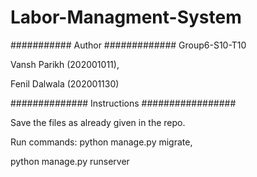 # Labor-Managment-System

########### Author ############# Group6-S10-T10

Vansh Parikh (202001011),

Fenil Dalwala (202001130)

############## Instructions #################

Save the files as already given in the repo.

Run commands: python manage.py migrate,

python manage.py runserver
